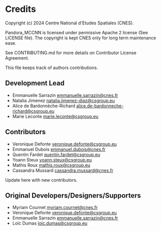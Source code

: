 # Credits

Copyright (c) 2024 Centre National d'Etudes Spatiales (CNES).

Pandora_MCCNN is licensed under permissive Apache 2 license (See LICENSE file).
The copyright is kept CNES only for long term maintenance ease.

See CONTRIBUTING.md for more details on Contributor License Agreement.

This file keeps track of authors contributions.

## Development Lead

* Emmanuelle Sarrazin <emmanuelle.sarrazin@cnes.fr>
* Natalia Jimenez <natalia.jimenez-diaz@csgroup.eu>
* Alice de Bardonnèche-Richard <alice.de-bardonneche-richard@csgroup.eu>
* Marie Leconte <marie.leconte@csgroup.eu>

## Contributors

* Veronique Defonte <veronique.defonte@csgroup.eu>
* Emmanuel Dubois <emmanuel.dubois@cnes.fr>
* Quentin Fardet <quentin.fardet@csgroup.eu>
* Yoann Steux <yoann.steux@csgroup.eu>
* Mathis Roux <mathis.roux@csgroup.eu>
* Cassandra Mussard <cassandra.mussard@cnes.fr>

Update here with new contributors.

## Original Developers/Designers/Supporters

* Myriam Cournet <myriam.cournet@cnes.fr>
* Veronique Defonte <veronique.defonte@csgroup.eu>
* Emmanuelle Sarrazin <emmanuelle.sarrazin@cnes.fr>
* Loïc Dumas <loic.dumas@csgroup.eu>
